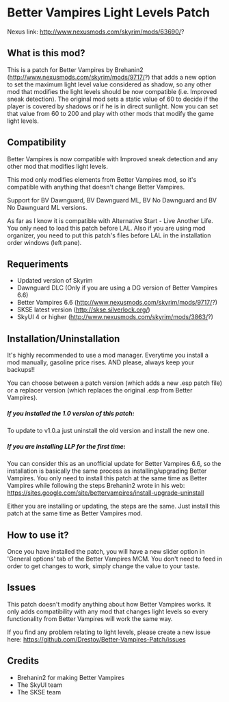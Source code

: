 # Better Vampires Light Levels Patch
Nexus link: http://www.nexusmods.com/skyrim/mods/63690/?
## What is this mod?

This is a patch for Better Vampires by Brehanin2 (http://www.nexusmods.com/skyrim/mods/9717/?) that adds a new option to set the maximum light level value considered as shadow, so any other mod that modifies the light levels should be now compatible (i.e. Improved sneak detection). The original mod sets a static value of 60 to decide if the player is covered by shadows or if he is in direct sunlight. Now you can set that value from 60 to 200 and play with other mods that modify the game light levels.

## Compatibility

Better Vampires is now compatible with Improved sneak detection and any other mod that modifies light levels.

This mod only modifies elements from Better Vampires mod, so it's compatible with anything that doesn't change Better Vampires.

Support for BV Dawnguard, BV Dawnguard ML, BV No Dawnguard and BV No Dawnguard ML versions.

As far as I know it is compatible with Alternative Start - Live Another Life. You only need to load this patch before LAL. Also if you are using mod organizer, you need to put this patch's files before LAL in the installation order windows (left pane).

## Requeriments

* Updated version of Skyrim
* Dawnguard DLC (Only if you are using a DG version of Better Vampires 6.6)
* Better Vampires 6.6 (http://www.nexusmods.com/skyrim/mods/9717/?)
* SKSE latest version (http://skse.silverlock.org/)
* SkyUI 4 or higher (http://www.nexusmods.com/skyrim/mods/3863/?)

## Installation/Uninstallation

It's highly recommended to use a mod manager. Everytime you install a mod manually, gasoline price rises. AND please, always keep your backups!!

You can choose between a patch version (which adds a new .esp patch file) or a replacer version (which replaces the original .esp from Better Vampires).

##### If you installed the 1.0 version of this patch:

To update to v1.0.a just uninstall the old version and install the new one. 

##### If you are installing LLP for the first time:

You can consider this as an unofficial update for Better Vampires 6.6, so the installation is basically the same process as installing/upgrading Better Vampires. You only need to install this patch at the same time as Better Vampires while following the steps Brehanin2 wrote in his web: https://sites.google.com/site/bettervampires/install-upgrade-uninstall

Either you are installing or updating, the steps are the same. Just install this patch at the same time as Better Vampires mod.

## How to use it?

Once you have installed the patch, you will have a new slider option in 'General options' tab of the Better Vampires MCM. You don't need to feed in order to get changes to work, simply change the value to your taste.

## Issues

This patch doesn't modify anything about how Better Vampires works. It only adds compatibility with any mod that changes light levels so every functionality from Better Vampires will work the same way.

If you find any problem relating to light levels, please create a new issue here: https://github.com/Drestoy/Better-Vampires-Patch/issues

## Credits

* Brehanin2 for making Better Vampires
* The SkyUI team
* The SKSE team
